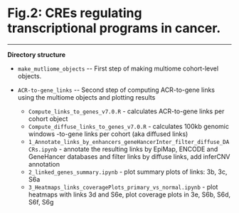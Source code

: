# Fig.2: CREs regulating transcriptional programs in cancer.

---

**Directory structure**

* `make_mutliome_objects` -- First step of making multiome cohort-level objects.

* `ACR-to-gene_links` -- Second step of computing ACR-to-gene links using the multiome objects and plotting results
  * `Compute_links_to_genes_v7.0.R` - calculates ACR-to-gene links per cohort object
  * `Compute_diffuse_links_to_genes_v7.0.R` - calculates 100kb genomic windows -to-gene links per cohort (aka diffused links)
  * `1_Annotate_links_by_enhancers_geneHancerInter_filter_diffuse_DACRs.ipynb` - annotate the resulting links by EpiMap, ENCODE and GeneHancer databases and filter links by diffuse links, add inferCNV annotation
  * `2_linked_genes_summary.ipynb` - plot summary plots of links: 3b, 3c, S6a
  * `3_Heatmaps_links_coveragePlots_primary_vs_normal.ipynb` - plot heatmaps with links 3d and S6e, plot coverage plots in 3e, S6b, S6d, S6f, S6g

